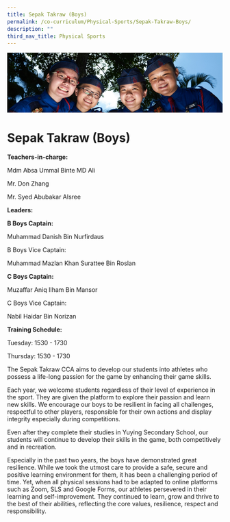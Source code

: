 ```yaml
---
title: Sepak Takraw (Boys)
permalink: /co-curriculum/Physical-Sports/Sepak-Takraw-Boys/
description: ""
third_nav_title: Physical Sports
---
```

![](/images/CCA.jpg)

Sepak Takraw (Boys)
===================

**Teachers-in-charge:**

Mdm Absa Ummal Binte MD Ali 

Mr. Don Zhang

Mr. Syed Abubakar Alsree

  

**Leaders:**

**B Boys Captain:** 

Muhammad Danish Bin Nurfirdaus

B Boys Vice Captain: 

Muhammad Mazlan Khan Surattee Bin Roslan

  

**C Boys Captain:** 

Muzaffar Aniq Ilham Bin Mansor

C Boys Vice Captain: 

Nabil Haidar Bin Norizan

  

**Training Schedule:** 

Tuesday: 1530 - 1730

Thursday: 1530 - 1730

  

The Sepak Takraw CCA aims to develop our students into athletes who possess a life-long passion for the game by enhancing their game skills. 

  

Each year, we welcome students regardless of their level of experience in the sport. They are given the platform to explore their passion and learn new skills. We encourage our boys to be resilient in facing all challenges, respectful to other players, responsible for their own actions and display integrity especially during competitions.

  

Even after they complete their studies in Yuying Secondary School, our students will continue to develop their skills in the game, both competitively and in recreation. 

  

Especially in the past two years, the boys have demonstrated great resilience. While we took the utmost care to provide a safe, secure and positive learning environment for them, it has been a challenging period of time. Yet, when all physical sessions had to be adapted to online platforms such as Zoom, SLS and Google Forms, our athletes persevered in their learning and self-improvement. They continued to learn, grow and thrive to the best of their abilities, reflecting the core values, resilience, respect and responsibility.
